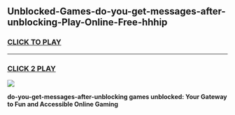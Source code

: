 
## Unblocked-Games-do-you-get-messages-after-unblocking-Play-Online-Free-hhhip
<h3>
<a href="https://premium76.site?title=do-you-get-messages-after-unblocking&ref=26A">CLICK TO PLAY</a></h3>
<hr>

<h3>
<a href="https://premium76.site?title=do-you-get-messages-after-unblocking&ref=26A">CLICK 2 PLAY</a>
  
</h3>

<a href="https://premium76.site?title=do-you-get-messages-after-unblocking&ref=26A"><img src="https://clearcache.store/games.png"></a>


**do-you-get-messages-after-unblocking games unblocked: Your Gateway to Fun and Accessible Online Gaming**

